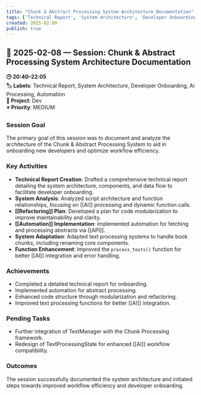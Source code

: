 ```yaml
---
title: "Chunk & Abstract Processing System Architecture Documentation"
tags: ['Technical Report', 'System Architecture', 'Developer Onboarding', 'Ai Processing', 'Automation']
created: 2025-02-08
publish: true
---
```


## 📅 2025-02-08 — Session: Chunk & Abstract Processing System Architecture Documentation

**🕒 20:40–22:05**  
**🏷️ Labels**: Technical Report, System Architecture, Developer Onboarding, Ai Processing, Automation  
**📂 Project**: Dev  
**⭐ Priority**: MEDIUM  


### Session Goal
The primary goal of this session was to document and analyze the architecture of the Chunk & Abstract Processing System to aid in onboarding new developers and optimize workflow efficiency.

### Key Activities
- **Technical Report Creation**: Drafted a comprehensive technical report detailing the system architecture, components, and data flow to facilitate developer onboarding.
- **System Analysis**: Analyzed script architecture and function relationships, focusing on [[AI]] processing and dynamic function calls.
- **[[Refactoring]] Plan**: Developed a plan for code modularization to improve maintainability and clarity.
- **[[Automation]] Implementation**: Implemented automation for fetching and processing abstracts via [[API]].
- **System Adaptation**: Adapted text processing systems to handle book chunks, including renaming core components.
- **Function Enhancement**: Improved the `process_texts()` function for better [[AI]] integration and error handling.

### Achievements
- Completed a detailed technical report for onboarding.
- Implemented automation for abstract processing.
- Enhanced code structure through modularization and refactoring.
- Improved text processing functions for better [[AI]] integration.

### Pending Tasks
- Further integration of TextManager with the Chunk Processing framework.
- Redesign of TextProcessingState for enhanced [[AI]] workflow compatibility.

### Outcomes
The session successfully documented the system architecture and initiated steps towards improved workflow efficiency and developer onboarding.
